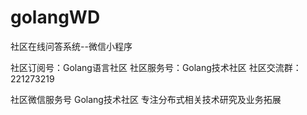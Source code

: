 # golangWD

社区在线问答系统--微信小程序

社区订阅号：Golang语言社区
社区服务号：Golang技术社区
社区交流群：221273219

社区微信服务号
Golang技术社区 专注分布式相关技术研究及业务拓展
